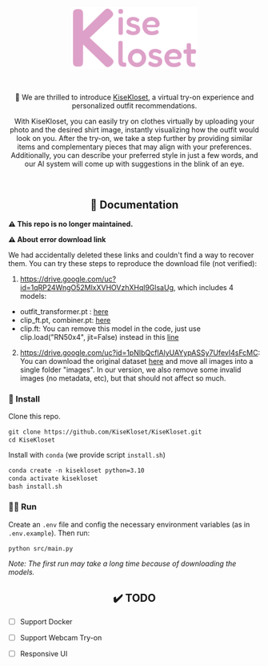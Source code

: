 <div align="center">
  <p>
    <a align="center" href="http://selab.edu.vn:20440" target="_blank">
      <img width="50%" src="https://raw.githubusercontent.com/KiseKloset/KiseKloset/assets/logo.png"></a>
  </p>
<br>

🤩 We are thrilled to introduce <a href="http://selab.edu.vn:20440">KiseKloset</a>, a virtual try-on experience and personalized outfit recommendations.

With KiseKloset, you can easily try on clothes virtually by uploading your photo and the desired shirt image, instantly visualizing how the outfit would look on you. After the try-on, we take a step further by providing similar items and complementary pieces that may align with your preferences. Additionally, you can describe your preferred style in just a few words, and our AI system will come up with suggestions in the blink of an eye.
</div>
<br>

## <div align="center">📝 Documentation</div>
**⚠️ This repo is no longer maintained.**

**⚠️ About error download link**

We had accidentally deleted these links and couldn't find a way to recover them. You can try these steps to reproduce the download file (not verified):

1) https://drive.google.com/uc?id=1qRP24WngO52MlxXVHOVzhXHql9GlsaUg, which includes 4 models:
- outfit_transformer.pt : [here](https://drive.google.com/file/d/1SrR0npYTRWfU4SzqaX70YRzr5xE4_w4A)
- clip_ft.pt, combiner.pt: [here](https://drive.google.com/drive/folders/1BPE33_XSm33Min0OaGW2Sl9rcddZ-WF-)
- clip.ft: You can remove this model in the code, just use clip.load("RN50x4", jit=False) instead in this [line](https://github.com/KiseKloset/KiseKloset/blob/265a80e8be899f6c2016d910cc222f14935d7ef6/src/api/retrieval/model/clip4cir.py#L86)

2) https://drive.google.com/uc?id=1pNIbQcflAlyUAYypASSy7UfevI4sFcMC:
You can download the original dataset [here](https://github.com/AemikaChow/AiDLab-fAshIon-Data/blob/main/Datasets/cleaned-maryland.md) and move all images into a single folder "images".
In our version, we also remove some invalid images (no metadata, etc), but that should not affect so much.

### 🧰 Install
Clone this repo.
```
git clone https://github.com/KiseKloset/KiseKloset.git
cd KiseKloset
```

Install with `conda` (we provide script `install.sh`)
```
conda create -n kisekloset python=3.10
conda activate kisekloset
bash install.sh
```

### 👨‍💻 Run
Create an `.env` file and config the necessary environment variables (as in `.env.example`). Then run:
```
python src/main.py
```

*Note: The first run may take a long time because of downloading the models.*

## <div align="center">✔️ TODO</div>
- [ ] Support Docker
- [ ] Support Webcam Try-on
- [ ] Responsive UI

